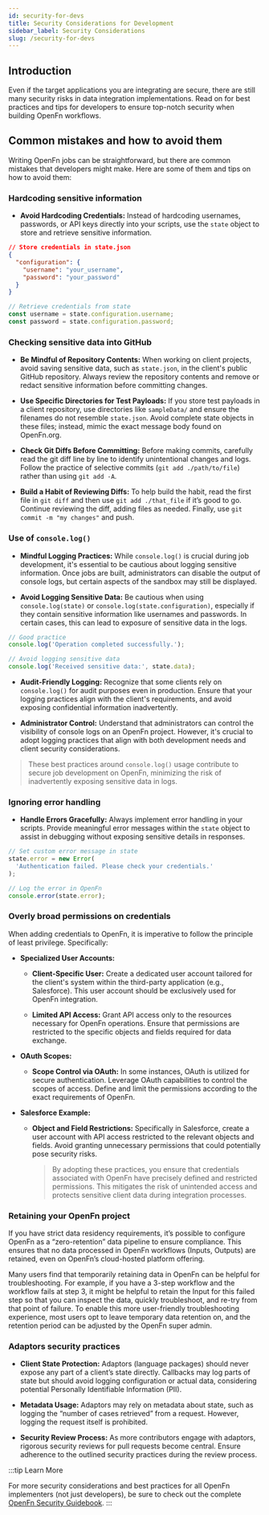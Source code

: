 ```yaml
---
id: security-for-devs
title: Security Considerations for Development
sidebar_label: Security Considerations
slug: /security-for-devs
---
```


## Introduction

Even if the target applications you are integrating are secure, there are still
many security risks in data integration implementations. Read on for best
practices and tips for developers to ensure top-notch security when building
OpenFn workflows.

## Common mistakes and how to avoid them

Writing OpenFn jobs can be straightforward, but there are common mistakes that
developers might make. Here are some of them and tips on how to avoid them:

### Hardcoding sensitive information

- **Avoid Hardcoding Credentials:** Instead of hardcoding usernames, passwords,
  or API keys directly into your scripts, use the `state` object to store and
  retrieve sensitive information.

```json
// Store credentials in state.json
{
  "configuration": {
    "username": "your_username",
    "password": "your_password"
  }
}
```

```javascript
// Retrieve credentials from state
const username = state.configuration.username;
const password = state.configuration.password;
```

### Checking sensitive data into GitHub

- **Be Mindful of Repository Contents:** When working on client projects, avoid
  saving sensitive data, such as `state.json`, in the client's public GitHub
  repository. Always review the repository contents and remove or redact
  sensitive information before committing changes.

- **Use Specific Directories for Test Payloads:** If you store test payloads in
  a client repository, use directories like `sampleData/` and ensure the
  filenames do not resemble `state.json`. Avoid complete state objects in these
  files; instead, mimic the exact message body found on OpenFn.org.

- **Check Git Diffs Before Committing:** Before making commits, carefully read
  the git diff line by line to identify unintentional changes and logs. Follow
  the practice of selective commits (`git add ./path/to/file`) rather than using
  `git add -A`.

- **Build a Habit of Reviewing Diffs:** To help build the habit, read the first
  file in `git diff` and then use `git add ./that_file` if it’s good to go.
  Continue reviewing the diff, adding files as needed. Finally, use
  `git commit -m "my changes"` and push.

### Use of `console.log()`

- **Mindful Logging Practices:** While `console.log()` is crucial during job
  development, it's essential to be cautious about logging sensitive
  information. Once jobs are built, administrators can disable the output of
  console logs, but certain aspects of the sandbox may still be displayed.

- **Avoid Logging Sensitive Data:** Be cautious when using `console.log(state)`
  or `console.log(state.configuration)`, especially if they contain sensitive
  information like usernames and passwords. In certain cases, this can lead to
  exposure of sensitive data in the logs.

```javascript
// Good practice
console.log('Operation completed successfully.');

// Avoid logging sensitive data
console.log('Received sensitive data:', state.data);
```

- **Audit-Friendly Logging:** Recognize that some clients rely on
  `console.log()` for audit purposes even in production. Ensure that your
  logging practices align with the client's requirements, and avoid exposing
  confidential information inadvertently.

- **Administrator Control:** Understand that administrators can control the
  visibility of console logs on an OpenFn project. However, it's crucial to
  adopt logging practices that align with both development needs and client
  security considerations.

> These best practices around `console.log()` usage contribute to secure job
> development on OpenFn, minimizing the risk of inadvertently exposing sensitive
> data in logs.

### Ignoring error handling

- **Handle Errors Gracefully:** Always implement error handling in your scripts.
  Provide meaningful error messages within the `state` object to assist in
  debugging without exposing sensitive details in responses.

```javascript
// Set custom error message in state
state.error = new Error(
  'Authentication failed. Please check your credentials.'
);

// Log the error in OpenFn
console.error(state.error);
```

### Overly broad permissions on credentials

When adding credentials to OpenFn, it is imperative to follow the principle of
least privilege. Specifically:

- **Specialized User Accounts:**

  - **Client-Specific User:** Create a dedicated user account tailored for the
    client's system within the third-party application (e.g., Salesforce). This
    user account should be exclusively used for OpenFn integration.

  - **Limited API Access:** Grant API access only to the resources necessary for
    OpenFn operations. Ensure that permissions are restricted to the specific
    objects and fields required for data exchange.

- **OAuth Scopes:**

  - **Scope Control via OAuth:** In some instances, OAuth is utilized for secure
    authentication. Leverage OAuth capabilities to control the scopes of access.
    Define and limit the permissions according to the exact requirements of
    OpenFn.

- **Salesforce Example:**

  - **Object and Field Restrictions:** Specifically in Salesforce, create a user
    account with API access restricted to the relevant objects and fields. Avoid
    granting unnecessary permissions that could potentially pose security risks.

    > By adopting these practices, you ensure that credentials associated with
    > OpenFn have precisely defined and restricted permissions. This mitigates
    > the risk of unintended access and protects sensitive client data during
    > integration processes.

### Retaining your OpenFn project

If you have strict data residency requirements, it’s possible to configure
OpenFn as a “zero-retention” data pipeline to ensure compliance. This ensures
that no data processed in OpenFn workflows (Inputs, Outputs) are retained, even
on OpenFn’s cloud-hosted platform offering.

Many users find that temporarily retaining data in OpenFn can be helpful for
troubleshooting. For example, if you have a 3-step workflow and the workflow
fails at step 3, it might be helpful to retain the Input for this failed step so
that you can inspect the data, quickly troubleshoot, and re-try from that point
of failure. To enable this more user-friendly troubleshooting experience, most
users opt to leave temporary data retention on, and the retention period can be
adjusted by the OpenFn super admin.

### Adaptors security practices

- **Client State Protection:** Adaptors (language packages) should never expose
  any part of a client’s state directly. Callbacks may log parts of state but
  should avoid logging configuration or actual data, considering potential
  Personally Identifiable Information (PII).

- **Metadata Usage:** Adaptors may rely on metadata about state, such as logging
  the “number of cases retrieved” from a request. However, logging the request
  itself is prohibited.

- **Security Review Process:** As more contributors engage with adaptors,
  rigorous security reviews for pull requests become central. Ensure adherence
  to the outlined security practices during the review process.

:::tip Learn More

For more security considerations and best practices for all OpenFn implementers
(not just developers), be sure to check out the complete
[OpenFn Security Guidebook](https://docs.openfn.org/documentation/getting-started/security).
:::
